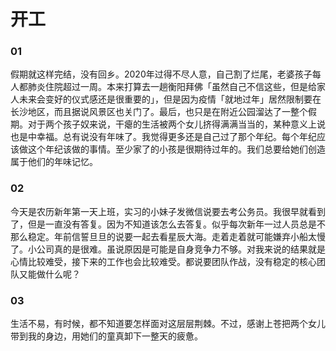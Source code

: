 # 开工


### 01

假期就这样完结，没有回乡。2020年过得不尽人意，自己割了烂尾，老婆孩子每人都肺炎住院超过一周。本来打算去一趟衡阳拜佛「虽然自己不信这些，但是给家人未来会变好的仪式感还是很重要的」，但是因为疫情「就地过年」居然限制要在长沙地区，而且据说风景区也关门了。最后，也只是在附近公园溜达了一整个假期。对于两个孩子奴来说，干瘪的生活被两个女儿挤得满满当当的，某种意义上说也是中幸福。总有说没有年味了。我觉得更多还是自己过了那个年纪。每个年纪应该做这个年纪该做的事情。至少家了的小孩是很期待过年的。我们总要给她们创造属于他们的年味记忆。

### 02

今天是农历新年第一天上班，实习的小妹子发微信说要去考公务员。我很早就看到了，但是一直没有答复。因为不知道该怎么去答复。似乎每次新年一过人员总是不那么稳定。年前信誓旦旦的说要一起去看星辰大海。走着走着就可能嫌弃小船太慢了。小公司真的是很难。虽说原因是可能是自身竞争力不够。对我来说的结果就是心情比较难受，接下来的工作也会比较难受。都说要团队作战，没有稳定的核心团队又能做什么呢？

### 03

生活不易，有时候，都不知道要怎样面对这层层荆棘。不过，感谢上苍把两个女儿带到我的身边，用她们的童真卸下一整天的疲惫。


